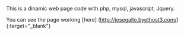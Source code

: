 This is a dinamic web page code with php, mysql, javascript, Jquery.

You can see the page working [here] (http://josegallo.byethost3.com/) {:target="_blank"}
